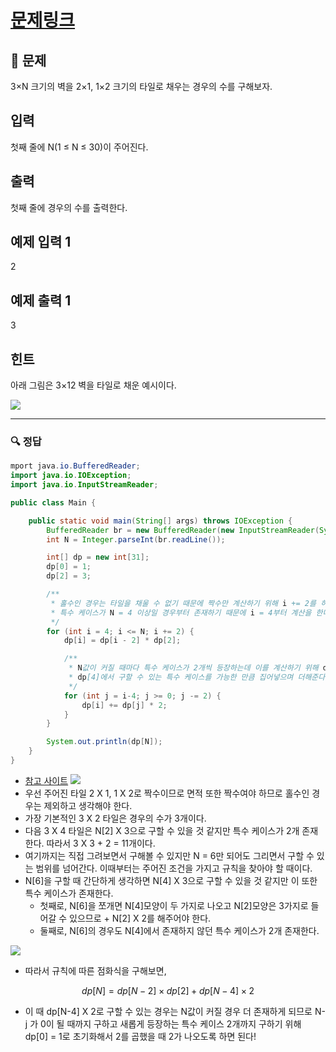 # [문제링크](https://www.acmicpc.net/problem/2133)

## 📝 문제

3×N 크기의 벽을 2×1, 1×2 크기의 타일로 채우는 경우의 수를 구해보자.

## 입력

첫째 줄에 N(1 ≤ N ≤ 30)이 주어진다.

## 출력

첫째 줄에 경우의 수를 출력한다.

## 예제 입력 1 

2

## 예제 출력 1 

3

## 힌트

아래 그림은 3×12 벽을 타일로 채운 예시이다.

![](https://onlinejudgeimages.s3-ap-northeast-1.amazonaws.com/upload/images/2663_1.jpg)

---

### 🔍 정답

```java
mport java.io.BufferedReader;
import java.io.IOException;
import java.io.InputStreamReader;

public class Main {

    public static void main(String[] args) throws IOException {
        BufferedReader br = new BufferedReader(new InputStreamReader(System.in));
        int N = Integer.parseInt(br.readLine());

        int[] dp = new int[31];
        dp[0] = 1;
        dp[2] = 3;

        /**
         * 홀수인 경우는 타일을 채울 수 없기 때문에 짝수만 계산하기 위해 i += 2를 하고
         * 특수 케이스가 N = 4 이상일 경우부터 존재하기 때문에 i = 4부터 계산을 한다!
         */
        for (int i = 4; i <= N; i += 2) {
            dp[i] = dp[i - 2] * dp[2];

            /**
             * N값이 커질 때마다 특수 케이스가 2개씩 등장하는데 이를 계산하기 위해 dp[0] = 1로 하고
             * dp[4]에서 구할 수 있는 특수 케이스를 가능한 만큼 집어넣으며 더해준다!
             */
            for (int j = i-4; j >= 0; j -= 2) {
                dp[i] += dp[j] * 2;
            }
        }

        System.out.println(dp[N]);
    }
}
```
- [참고 사이트](https://pangtrue.tistory.com/310)
![](https://img1.daumcdn.net/thumb/R1280x0/?scode=mtistory2&fname=https%3A%2F%2Fblog.kakaocdn.net%2Fdn%2FD4TC2%2Fbtr3lC2McoJ%2Fi9g074d3nqvi68JP0Zzln0%2Fimg.png)
- 우선 주어진 타일 2 X 1, 1 X 2로 짝수이므로 면적 또한 짝수여야 하므로 홀수인 경우는 제외하고 생각해야 한다.
- 가장 기본적인 3 X 2 타일은 경우의 수가 3개이다.
- 다음 3 X 4 타일은 N[2] X 3으로 구할 수 있을 것 같지만 특수 케이스가 2개 존재한다. 따라서 3 X 3 + 2 = 11개이다.
- 여기까지는 직접 그려보면서 구해볼 수 있지만 N = 6만 되어도 그리면서 구할 수 있는 범위를 넘어간다. 이때부터는 주어진 조건을 가지고 규칙을 찾아야 할 때이다.
- N[6]을 구할 때 간단하게 생각하면 N[4] X 3으로 구할 수 있을 것 같지만 이 또한 특수 케이스가 존재한다.
	- 첫째로, N[6]을 쪼개면 N[4]모양이 두 가지로 나오고 N[2]모양은 3가지로 들어갈 수 있으므로 + N[2] X 2를 해주어야 한다.
	- 둘째로, N[6]의 경우도 N[4]에서 존재하지 않던 특수 케이스가 2개 존재한다.

![](https://img1.daumcdn.net/thumb/R1280x0/?scode=mtistory2&fname=https%3A%2F%2Fblog.kakaocdn.net%2Fdn%2F3X8rn%2Fbtr3gLyYPeG%2FNe1t1XZsUQhXIc9QSkkSck%2Fimg.png)

- 따라서 규칙에 따른 점화식을 구해보면,

$$dp[N] = dp[N-2] \times dp[2] + dp[N-4]\times2$$
- 이 때 dp[N-4] X 2로 구할 수 있는 경우는 N값이 커질 경우 더 존재하게 되므로 N-j 가 0이 될 때까지 구하고 새롭게 등장하는 특수 케이스 2개까지 구하기 위해 dp[0] = 1로 초기화해서 2를 곱했을 때 2가 나오도록 하면 된다!